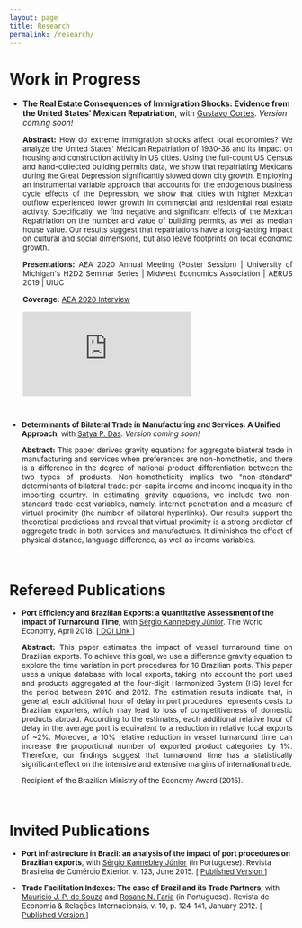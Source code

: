 ```yaml
---
layout: page
title: Research
permalink: /research/
---
```


# Work in Progress

- <b>The Real Estate Consequences of Immigration Shocks: Evidence from the United States' Mexican Repatriation</b>, with <a href="https://sites.google.com/site/cortesgustavos" target="_blank"> Gustavo Cortes</a>. <em>Version coming soon! </em>

   <p style="text-align: justify;"><font size="2"><b>Abstract:</b> How do extreme immigration shocks affect local economies? We analyze the United States' Mexican Repatriation of 1930-36 and its impact on housing and construction activity in US cities. Using the full-count US Census and hand-collected building permits data, we show that repatriating Mexicans during the Great Depression significantly slowed down city growth. Employing an instrumental variable approach that accounts for the endogenous business cycle effects of the Depression, we show that cities with higher Mexican outflow experienced lower growth in commercial and residential real estate activity. Specifically, we find negative and significant effects of the Mexican Repatriation on the number and value of building permits, as well as median house value. Our results suggest that repatriations have a long-lasting impact on cultural and social dimensions, but also leave footprints on local economic growth. </font></p>
   
   <p style="text-align: justify;"><font size="2"><b>Presentations:</b> AEA 2020 Annual Meeting (Poster Session) | University of Michigan's H2D2 Seminar Series | Midwest Economics Association | AERUS 2019 | UIUC
   <p style="text-align: justify;"><font size="2"><b>Coverage:</b> <a href="https://www.aeaweb.org/conference/videos/2020/vinicios-sant-anna" target="_blank"> AEA 2020 Interview</a>
      
   <div><iframe src="https://player.vimeo.com/video/384544947"  frameborder="0" webkitallowfullscreen mozallowfullscreen allowfullscreen></iframe></div>
   
<br>

- <b>Determinants of Bilateral Trade in Manufacturing and Services: A Unified Approach</b>, with <a href="https://www.satyapdas.com" target="_blank">Satya P. Das</a>. <em>Version coming soon! </em>

   <p style="text-align: justify;"><font size="2"><b>Abstract:</b> This paper derives gravity equations for aggregate bilateral trade in manufacturing and services when preferences are non-homothetic, and there is a difference in the degree of national product differentiation between the two types of products.  Non-homotheticity implies two "non-standard" determinants of bilateral trade: per-capita income and income inequality in the importing country. In estimating gravity equations, we include two non-standard trade-cost variables, namely, internet penetration and a measure of virtual proximity (the number of bilateral hyperlinks). Our results support the theoretical predictions and reveal that virtual proximity is a strong predictor of aggregate trade in both services and manufactures. It diminishes the effect of physical distance, language difference, as well as income variables. </font></p>

<br>

# Refereed Publications

- <b>Port Efficiency and Brazilian Exports: a Quantitative Assessment of the Impact of Turnaround Time</b>, with <a href="https://scholar.google.com.br/citations?user=dqFJND9idb0C&hl=en" target="_blank"> Sérgio Kannebley Júnior</a>. The World Economy, April 2018. [<a href="https://doi.org/10.1111/twec.12654" target="_blank"> DOI Link </a>] 

   <p style="text-align: justify;"><font size="2"><b>Abstract:</b> This paper estimates the impact of vessel turnaround time on Brazilian exports. To achieve this goal, we use a difference gravity equation to explore the time variation in port procedures for 16 Brazilian ports. This paper uses a unique database with local exports, taking into account the port used and products aggregated at the four‐digit Harmonized System (HS) level for the period between 2010 and 2012. The estimation results indicate that, in general, each additional hour of delay in port procedures represents costs to Brazilian exporters, which may lead to loss of competitiveness of domestic products abroad. According to the estimates, each additional relative hour of delay in the average port is equivalent to a reduction in relative local exports of ~2%. Moreover, a 10% relative reduction in vessel turnaround time can increase the proportional number of exported product categories by 1%. Therefore, our findings suggest that turnaround time has a statistically significant effect on the intensive and extensive margins of international trade. </font></p>
   
   <p><font size="2"> Recipient of the Brazilian Ministry of the Economy Award (2015). </font></p>

<br>

# Invited Publications

- <b> Port infrastructure in Brazil: an analysis of the impact of port procedures on Brazilian exports</b>, with <a href="https://scholar.google.com.br/citations?user=dqFJND9idb0C&hl=en" target="_blank"> Sérgio Kannebley Júnior</a> (in Portuguese). Revista Brasileira de Comércio Exterior, v. 123, June 2015. [ <a href="/files/research/123_VSSKJ.pdf" target="_blank"><i class="fa fa-file-pdf-o"></i> Published Version </a>]

- <b>Trade Facilitation Indexes: The case of Brazil and its Trade Partners</b>, with <a href="https://scholar.google.com.br/citations?user=ceqK-1QAAAAJ&hl=en" target="_blank">Mauricio J. P. de Souza</a> and <a href="https://scholar.google.com.br/citations?user=bnfF3IEAAAAJ&hl=en" target="_blank">Rosane N. Faria</a> (in Portuguese). Revista de Economia & Relações Internacionais, v. 10, p. 124-141, January 2012. [ <a href="/files/research/indicadores_facilitacao.pdf" target="_blank"><i class="fa fa-file-pdf-o"></i> Published Version </a>]

